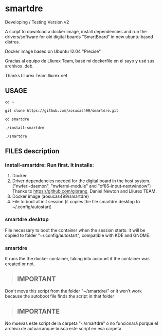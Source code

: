 # smartdre

Developing / Testing Version v2

A script to download a docker image, install dependencies and run the drivers/software 
for old digital boards "SmartBoard" in new ubuntu based distros.

Docker image based on Ubuntu 12.04 "Precise"

Gracias al equipo de Lliurex Team, basé mi dockerfile en el suyo y usé sus archivos .deb.

Thanks Lliurex Team
lliurex.net

## USAGE

    cd ~ 

    git clone https://github.com/aosucas499/smartdre.git

    cd smartdre

    ./install-smartdre
    
    ./smartdre


## FILES description

### install-smartdre: Run first. It installs: 
1. Docker. 
2. Driver dependencies needed for the digital board in the host system. ("nwferi-daemon", "nwfermi-module" and "xf86-input-nextwindow")
   Thanks to https://github.com/glorang, Daniel Newton and Lliurex TEAM.
3. Docker image (aosucas499/smartdre)
4. File to boot at init session (it copies the file smartdre.desktop to ~/.config/autostart)

### smartdre.desktop
File necessary to boot the container when the session starts. It will be copied to folder "~/.config/autostart", compatible with KDE and GNOME.

### smartdre
It runs the the docker container, taking into account if the container was created or not.

>## IMPORTANT
 Don't move this script from the folder "~/smartdre/" or it won't work
 because the autoboot file finds the script in that folder

>## IMPORTANTE
 No muevas este script de la carpeta "~/smartdre" o no funcionará
 porque el archivo de autoarranque busca este script en esa carpeta
